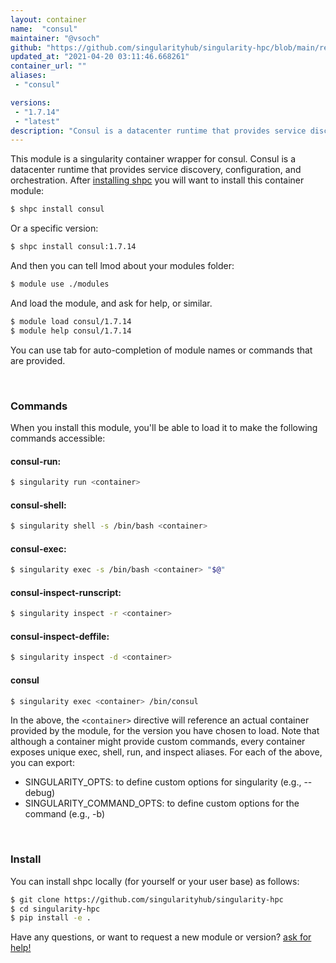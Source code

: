 ```yaml
---
layout: container
name:  "consul"
maintainer: "@vsoch"
github: "https://github.com/singularityhub/singularity-hpc/blob/main/registry/consul/container.yaml"
updated_at: "2021-04-20 03:11:46.668261"
container_url: ""
aliases:
 - "consul"

versions:
 - "1.7.14"
 - "latest"
description: "Consul is a datacenter runtime that provides service discovery, configuration, and orchestration."
---
```


This module is a singularity container wrapper for consul.
Consul is a datacenter runtime that provides service discovery, configuration, and orchestration.
After [installing shpc](#install) you will want to install this container module:

```bash
$ shpc install consul
```

Or a specific version:

```bash
$ shpc install consul:1.7.14
```

And then you can tell lmod about your modules folder:

```bash
$ module use ./modules
```

And load the module, and ask for help, or similar.

```bash
$ module load consul/1.7.14
$ module help consul/1.7.14
```

You can use tab for auto-completion of module names or commands that are provided.

<br>

### Commands

When you install this module, you'll be able to load it to make the following commands accessible:

#### consul-run:

```bash
$ singularity run <container>
```

#### consul-shell:

```bash
$ singularity shell -s /bin/bash <container>
```

#### consul-exec:

```bash
$ singularity exec -s /bin/bash <container> "$@"
```

#### consul-inspect-runscript:

```bash
$ singularity inspect -r <container>
```

#### consul-inspect-deffile:

```bash
$ singularity inspect -d <container>
```


#### consul
       
```bash
$ singularity exec <container> /bin/consul
```



In the above, the `<container>` directive will reference an actual container provided
by the module, for the version you have chosen to load. Note that although a container
might provide custom commands, every container exposes unique exec, shell, run, and
inspect aliases. For each of the above, you can export:

 - SINGULARITY_OPTS: to define custom options for singularity (e.g., --debug)
 - SINGULARITY_COMMAND_OPTS: to define custom options for the command (e.g., -b)

<br>
  
### Install

You can install shpc locally (for yourself or your user base) as follows:

```bash
$ git clone https://github.com/singularityhub/singularity-hpc
$ cd singularity-hpc
$ pip install -e .
```

Have any questions, or want to request a new module or version? [ask for help!](https://github.com/singularityhub/singularity-hpc/issues)